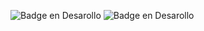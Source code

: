 ![Badge en Desarollo](https://img.shields.io/badge/STATUS-EN%20DESAROLLO-green)
![Badge en Desarollo](https://wa.me51987812647/CONECTATE-CON%20CREADOR-green)
